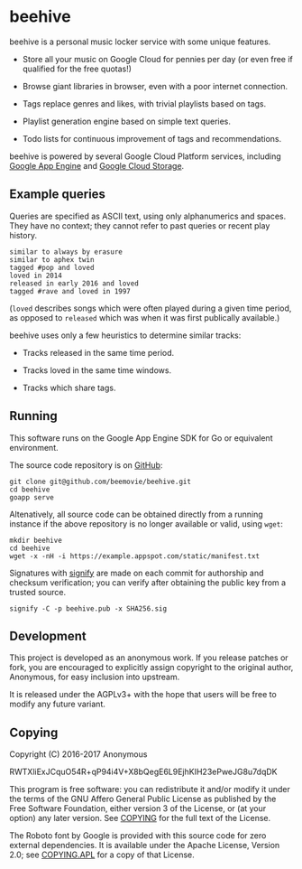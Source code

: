 # beehive

beehive is a personal music locker service with some unique features.

  * Store all your music on Google Cloud for pennies per day (or even free if
    qualified for the free quotas!)

  * Browse giant libraries in browser, even with a poor internet connection.

  * Tags replace genres and likes, with trivial playlists based on tags.

  * Playlist generation engine based on simple text queries.

  * Todo lists for continuous improvement of tags and recommendations.

beehive is powered by several Google Cloud Platform services,
including [Google App Engine][] and [Google Cloud Storage][].

[Google App Engine]: https://cloud.google.com/appengine/
[Google Cloud Storage]: https://cloud.google.com/storage/


## Example queries

Queries are specified as ASCII text, using only alphanumerics and spaces. They
have no context; they cannot refer to past queries or recent play history.

    similar to always by erasure
    similar to aphex twin
    tagged #pop and loved
    loved in 2014
    released in early 2016 and loved
    tagged #rave and loved in 1997

(`loved` describes songs which were often played during a given time period, as
opposed to `released` which was when it was first publically available.)

beehive uses only a few heuristics to determine similar tracks:

  * Tracks released in the same time period.

  * Tracks loved in the same time windows.

  * Tracks which share tags.


## Running

This software runs on the Google App Engine SDK for Go or equivalent
environment.

The source code repository is on [GitHub](https://github.com/beemovie/beehive):

    git clone git@github.com/beemovie/beehive.git
    cd beehive
    goapp serve

Altenatively, all source code can be obtained directly from a running instance
if the above repository is no longer available or valid, using `wget`:

    mkdir beehive
    cd beehive
    wget -x -nH -i https://example.appspot.com/static/manifest.txt

Signatures with [signify](http://man.openbsd.org/signify) are made on each
commit for authorship and checksum verification; you can verify after obtaining
the public key from a trusted source.

    signify -C -p beehive.pub -x SHA256.sig


## Development

This project is developed as an anonymous work. If you release patches or fork,
you are encouraged to explicitly assign copyright to the original author,
Anonymous, for easy inclusion into upstream.

It is released under the AGPLv3+ with the hope that users will be free
to modify any future variant.


## Copying

Copyright (C) 2016-2017 Anonymous

RWTXliExJCquO54R+qP94i4V+X8bQegE6L9EjhKIH23ePweJG8u7dqDK

This program is free software: you can redistribute it and/or modify it under
the terms of the GNU Affero General Public License as published by the Free
Software Foundation, either version 3 of the License, or (at your option) any
later version. See [COPYING](COPYING) for the full text of the License.

The Roboto font by Google is provided with this source code for zero external
dependencies. It is available under the Apache License, Version 2.0;
see [COPYING.APL](COPYING.APL) for a copy of that License.
